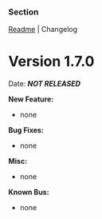 ### Section

[Readme](README.md) | Changelog

# Version 1.7.0

Date: ***NOT RELEASED***

**New Feature:**

 - none

**Bug Fixes:**

 - none

**Misc:**

 - none

**Known Bus:**

 - none

